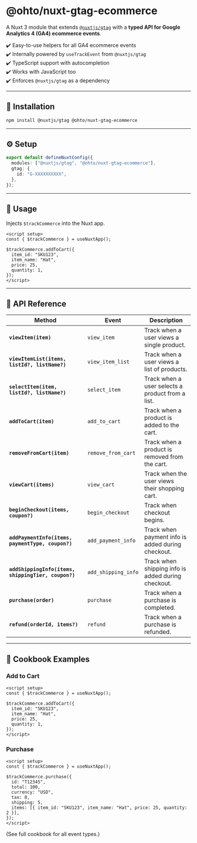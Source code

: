 # @ohto/nuxt-gtag-ecommerce

A Nuxt 3 module that extends [`@nuxtjs/gtag`](https://github.com/nuxt-modules/gtag) with a **typed API for Google Analytics 4 (GA4) ecommerce events**.

✔️ Easy-to-use helpers for all GA4 ecommerce events  
✔️ Internally powered by `useTrackEvent` from `@nuxtjs/gtag`  
✔️ TypeScript support with autocompletion  
✔️ Works with JavaScript too  
✔️ Enforces `@nuxtjs/gtag` as a dependency

---

## 🚀 Installation

```bash
npm install @nuxtjs/gtag @ohto/nuxt-gtag-ecommerce
```

---

## ⚙️ Setup

```ts
export default defineNuxtConfig({
  modules: ["@nuxtjs/gtag", "@ohto/nuxt-gtag-ecommerce"],
  gtag: {
    id: "G-XXXXXXXXXX",
  },
});
```

---

## 📖 Usage

Injects `$trackCommerce` into the Nuxt app.

```vue
<script setup>
const { $trackCommerce } = useNuxtApp();

$trackCommerce.addToCart({
  item_id: "SKU123",
  item_name: "Hat",
  price: 25,
  quantity: 1,
});
</script>
```

---

## 🛒 API Reference

| Method                                              | Event               | Description                                        |
| --------------------------------------------------- | ------------------- | -------------------------------------------------- |
| **`viewItem(item)`**                                | `view_item`         | Track when a user views a single product.          |
| **`viewItemList(items, listId?, listName?)`**       | `view_item_list`    | Track when a user views a list of products.        |
| **`selectItem(item, listId?, listName?)`**          | `select_item`       | Track when a user selects a product from a list.   |
| **`addToCart(item)`**                               | `add_to_cart`       | Track when a product is added to the cart.         |
| **`removeFromCart(item)`**                          | `remove_from_cart`  | Track when a product is removed from the cart.     |
| **`viewCart(items)`**                               | `view_cart`         | Track when the user views their shopping cart.     |
| **`beginCheckout(items, coupon?)`**                 | `begin_checkout`    | Track when checkout begins.                        |
| **`addPaymentInfo(items, paymentType, coupon?)`**   | `add_payment_info`  | Track when payment info is added during checkout.  |
| **`addShippingInfo(items, shippingTier, coupon?)`** | `add_shipping_info` | Track when shipping info is added during checkout. |
| **`purchase(order)`**                               | `purchase`          | Track when a purchase is completed.                |
| **`refund(orderId, items?)`**                       | `refund`            | Track when a purchase is refunded.                 |

---

## 🍳 Cookbook Examples

### Add to Cart

```vue
<script setup>
const { $trackCommerce } = useNuxtApp();

$trackCommerce.addToCart({
  item_id: "SKU123",
  item_name: "Hat",
  price: 25,
  quantity: 1,
});
</script>
```

### Purchase

```vue
<script setup>
const { $trackCommerce } = useNuxtApp();

$trackCommerce.purchase({
  id: "T12345",
  total: 100,
  currency: "USD",
  tax: 8,
  shipping: 5,
  items: [{ item_id: "SKU123", item_name: "Hat", price: 25, quantity: 2 }],
});
</script>
```

(See full cookbook for all event types.)
